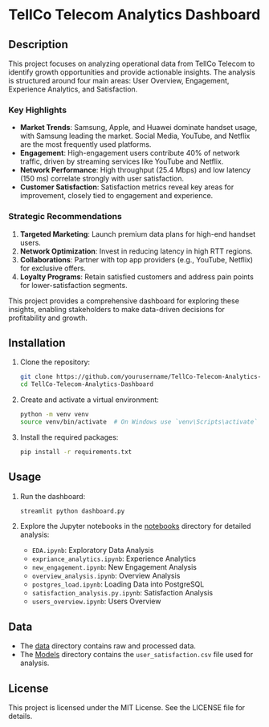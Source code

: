 # TellCo Telecom Analytics Dashboard

## Description
This project focuses on analyzing operational data from TellCo Telecom to identify growth opportunities and provide actionable insights. The analysis is structured around four main areas: User Overview, Engagement, Experience Analytics, and Satisfaction. 

### Key Highlights
- **Market Trends**: Samsung, Apple, and Huawei dominate handset usage, with Samsung leading the market. Social Media, YouTube, and Netflix are the most frequently used platforms.
- **Engagement**: High-engagement users contribute 40% of network traffic, driven by streaming services like YouTube and Netflix.
- **Network Performance**: High throughput (25.4 Mbps) and low latency (150 ms) correlate strongly with user satisfaction.
- **Customer Satisfaction**: Satisfaction metrics reveal key areas for improvement, closely tied to engagement and experience.

### Strategic Recommendations
1. **Targeted Marketing**: Launch premium data plans for high-end handset users.
2. **Network Optimization**: Invest in reducing latency in high RTT regions.
3. **Collaborations**: Partner with top app providers (e.g., YouTube, Netflix) for exclusive offers.
4. **Loyalty Programs**: Retain satisfied customers and address pain points for lower-satisfaction segments.

This project provides a comprehensive dashboard for exploring these insights, enabling stakeholders to make data-driven decisions for profitability and growth.

## Installation

1. Clone the repository:
    ```sh
    git clone https://github.com/yourusername/TellCo-Telecom-Analytics-Dashboard.git
    cd TellCo-Telecom-Analytics-Dashboard
    ```

2. Create and activate a virtual environment:
    ```sh
    python -m venv venv
    source venv/bin/activate  # On Windows use `venv\Scripts\activate`
    ```

3. Install the required packages:
    ```sh
    pip install -r requirements.txt
    ```

## Usage

1. Run the dashboard:
    ```sh
    streamlit python dashboard.py
    ```

2. Explore the Jupyter notebooks in the [notebooks](http://_vscodecontentref_/6) directory for detailed analysis:
    - `EDA.ipynb`: Exploratory Data Analysis
    - `expriance_analytics.ipynb`: Experience Analytics
    - `new_engagement.ipynb`: New Engagement Analysis
    - `overview_analysis.ipynb`: Overview Analysis
    - `postgres_load.ipynb`: Loading Data into PostgreSQL
    - `satisfaction_analysis.py.ipynb`: Satisfaction Analysis
    - `users_overview.ipynb`: Users Overview

## Data

- The [data](http://_vscodecontentref_/7) directory contains raw and processed data.
- The [Models](http://_vscodecontentref_/8) directory contains the `user_satisfaction.csv` file used for analysis.

## License

This project is licensed under the MIT License. See the LICENSE file for details.
